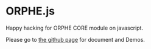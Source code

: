 # ORPHE.js
Happy hacking for ORPHE CORE module on javascript.

Please go to [the github page](orphe-oss.github.io/orphe.js/) for document and Demos.